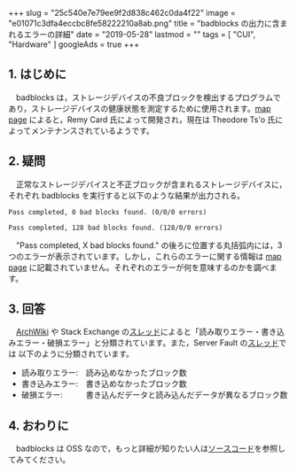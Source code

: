 +++
slug = "25c540e7e79ee9f2d838c462c0da4f22"
image = "e01071c3dfa4eccbc8fe58222210a8ab.png"
title = "badblocks の出力に含まれるエラーの詳細"
date = "2019-05-28"
lastmod = ""
tags = [ "CUI", "Hardware" ]
googleAds = true
+++

## 1. はじめに
　badblocks は，ストレージデバイスの不良ブロックを検出するプログラムであり，ストレージデバイスの健康状態を測定するために使用されます。[map page](https://linux.die.net/man/8/badblocks) によると，Remy Card 氏によって開発され，現在は Theodore Ts'o 氏によってメンテナンスされているようです。

## 2. 疑問
　正常なストレージデバイスと不正ブロックが含まれるストレージデバイスに，それぞれ badblocks を実行すると以下のような結果が出力される。

```bash:正常なストレージデバイス
Pass completed, 0 bad blocks found. (0/0/0 errors)
```

```bash:不正ブロックが含まれるストレージデバイス
Pass completed, 128 bad blocks found. (128/0/0 errors)
```

　"Pass completed, X bad blocks found." の後ろに位置する丸括弧内には，3 つのエラーが表示されています。しかし，これらのエラーに関する情報は [map page](https://linux.die.net/man/8/badblocks) に記載されていません。それぞれのエラーが何を意味するのかを調べます。

## 3. 回答
　[ArchWiki](https://wiki.archlinux.jp/index.php/Badblocks) や Stack Exchange の[スレッド](https://unix.stackexchange.com/questions/65349/how-to-interpret-badblocks-output)によると「読み取りエラー・書き込みエラー・破損エラー」と分類されています。また，Server Fault の[スレッド](https://serverfault.com/questions/664705/badblocks-output-read-write-compare-errors-explanation)では 以下のように分類されています。

 * 読み取りエラー:　読み込めなかったブロック数
 * 書き込みエラー:　書き込めなかったブロック数
 * 破損エラー:　　　書き込んだデータと読み込んだデータが異なるブロック数

## 4. おわりに
　badblocks は OSS なので，もっと詳細が知りたい人は[ソースコード](https://git.kernel.org/pub/scm/fs/ext2/e2fsprogs.git/tree/misc/badblocks.c)を参照してみてください。